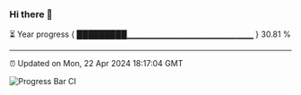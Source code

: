 ### Hi there 👋

⏳ Year progress { █████████▁▁▁▁▁▁▁▁▁▁▁▁▁▁▁▁▁▁▁▁▁ } 30.81 %

---

⏰ Updated on Mon, 22 Apr 2024 18:17:04 GMT

![Progress Bar CI](https://github.com/liununu/liununu/workflows/Progress%20Bar%20CI/badge.svg)
